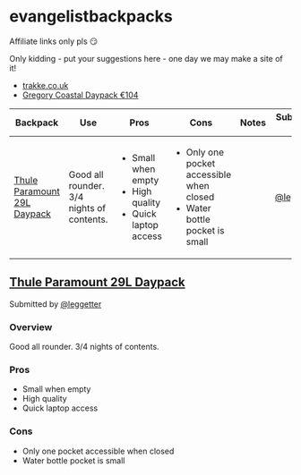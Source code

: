 # evangelistbackpacks

Affiliate links only pls 😏

Only kidding - put your suggestions here - one day we may make a site of it!

- [trakke.co.uk](http://trakke.co.uk/)
- [Gregory Coastal Daypack €104](https://www.amazon.de/gp/product/B01DSUPNNM/ref=ox_sc_sfl_title_1?ie=UTF8&psc=1&smid=AYNKXH11CUD5O)

|Backpack   | Use   | Pros   | Cons   | Notes |Submitted by   |
|-----------|-------|--------|--------|-------|---------------|
|[Thule Paramount 29L Daypack](https://www.thule.com/en/gb/backpacks/laptop-backpacks/thule-paramount-29l-daypack-_-tl_85854231817) | Good all rounder. 3/4 nights of contents. | <ul><li>Small when empty</li><li>High quality</li><li>Quick laptop access</li></ul> | <ul><li>Only one pocket accessible when closed</li><li>Water bottle pocket is small</li></ul> | | [@leggetter](https://twitter.com/leggetter) |

## [Thule Paramount 29L Daypack](https://www.thule.com/en/gb/backpacks/laptop-backpacks/thule-paramount-29l-daypack-_-tl_85854231817)

Submitted by [@leggetter](https://twitter.com/leggetter)

### Overview

Good all rounder. 3/4 nights of contents.

### Pros

* Small when empty
* High quality
* Quick laptop access

### Cons

* Only one pocket accessible when closed
* Water bottle pocket is small
